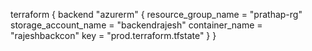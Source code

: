 terraform {
  backend "azurerm" {
    resource_group_name  = "prathap-rg"
    storage_account_name = "backendrajesh"
    container_name       = "rajeshbackcon"
    key                  = "prod.terraform.tfstate"
  }
}
